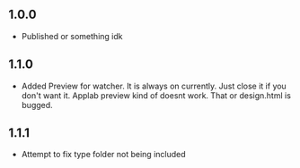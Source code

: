 ## 1.0.0
- Published or something idk

## 1.1.0
- Added Preview for watcher. It is always on currently. Just close it if you don't want it. Applab preview kind of doesnt work. That or design.html is bugged.

## 1.1.1
- Attempt to fix type folder not being included